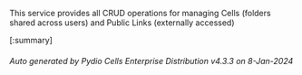 






This service provides all CRUD operations for managing Cells (folders shared across users) and Public Links (externally accessed)

[:summary]

###### Auto generated by Pydio Cells Enterprise Distribution v4.3.3 on 8-Jan-2024
